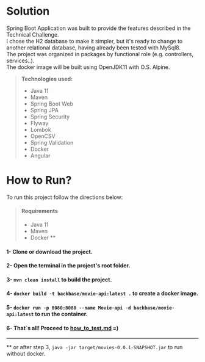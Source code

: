 # Solution

Spring Boot Application was built to provide the features described in the Technical Challenge.  
I chose the H2 database to make it simpler, but it's ready to change to another relational database, having already been tested with MySql8.  
The project was organized in packages by functional role (e.g. controllers, services..).  
The docker image will be built using OpenJDK11 with O.S. Alpine.

>**Technologies used:**
>- Java 11
>- Maven
>- Spring Boot Web
>- Spring JPA
>- Spring Security
>- Flyway
>- Lombok
>- OpenCSV
>- Spring Validation
>- Docker
>- Angular
  
# How to Run?
To run this project follow the directions below:
> #### Requirements
> - Java 11
> - Maven
> - Docker **

#### 1- Clone or download the project.
#### 2- Open the terminal in the project's root folder.
#### 3- `mvn clean install` to build the project.
#### 4- `docker build -t backbase/movie-api:latest .` to create a docker image.
#### 5- `docker run -p 8080:8080 --name Movie-api -d backbase/movie-api:latest` to run the container.
#### 6- That`s all! Proceed to [how_to_test.md](how_to_test.md) =)

---
** or after step 3, `java -jar target/movies-0.0.1-SNAPSHOT.jar` to run without docker.